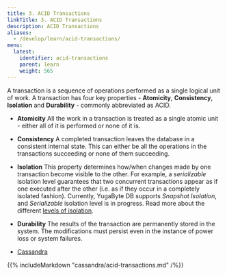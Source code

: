```yaml
---
title: 3. ACID Transactions
linkTitle: 3. ACID Transactions
description: ACID Transactions
aliases:
  - /develop/learn/acid-transactions/
menu:
  latest:
    identifier: acid-transactions
    parent: learn
    weight: 565
---
```


A transaction is a sequence of operations performed as a single logical unit of work. A transaction
has four key properties - **Atomicity**, **Consistency**, **Isolation** and **Durability** -
commonly abbreviated as ACID.

- **Atomicity** All the work in a transaction is treated as a single atomic unit - either all of it
    is performed or none of it is.

- **Consistency** A completed transaction leaves the database in a consistent internal state. This
    can either be all the operations in the transactions succeeding or none of them succeeding.

- **Isolation** This property determines how/when changes made by one transaction become visible to
    the other. For example, a *serializable* isolation level guarantees that two concurrent
    transactions appear as if one executed after the other (i.e. as if they occur in a completely
    isolated fashion). Currently, YugaByte DB supports *Snapshot Isolation*, and *Serializable*
    isolation level is in progress. Read more about the different [levels of
    isolation](../../../architecture/transactions/isolation-levels/).

- **Durability** The results of the transaction are permanently stored in the system. The
    modifications must persist even in the instance of power loss or system failures.


<ul class="nav nav-tabs nav-tabs-yb">
  <li>
    <a href="#cassandra" class="nav-link active" id="cassandra-tab" data-toggle="tab" role="tab" aria-controls="cassandra" aria-selected="true">
      <i class="icon-cassandra" aria-hidden="true"></i>
      Cassandra
    </a>
  </li>
</ul>

<div class="tab-content">
  <div id="cassandra" class="tab-pane fade show active" role="tabpanel" aria-labelledby="cassandra-tab">
    {{% includeMarkdown "cassandra/acid-transactions.md" /%}}
  </div>
</div>
